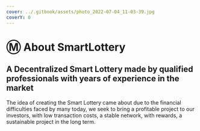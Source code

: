 ```yaml
---
cover: ../.gitbook/assets/photo_2022-07-04_11-03-39.jpg
coverY: 0
---
```


# Ⓜ About SmartLottery

## A Decentralized Smart Lottery made by qualified professionals with years of experience in the market

The idea of creating the Smart Lottery came about due to the financial difficulties faced by many today, we seek to bring a profitable project to our investors, with low transaction costs, a stable network, with rewards, a sustainable project in the long term.

